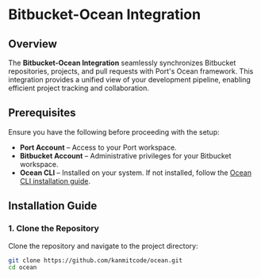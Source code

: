# **Bitbucket-Ocean Integration**

## **Overview**

The **Bitbucket-Ocean Integration** seamlessly synchronizes Bitbucket repositories, projects, and pull requests with Port's Ocean framework. This integration provides a unified view of your development pipeline, enabling efficient project tracking and collaboration.

## **Prerequisites**

Ensure you have the following before proceeding with the setup:

- **Port Account** – Access to your Port workspace.
- **Bitbucket Account** – Administrative privileges for your Bitbucket workspace.
- **Ocean CLI** – Installed on your system. If not installed, follow the [Ocean CLI installation guide](https://ocean.getport.io/getting-started/).

## **Installation Guide**

### **1. Clone the Repository**

Clone the repository and navigate to the project directory:

```bash
git clone https://github.com/kanmitcode/ocean.git
cd ocean
